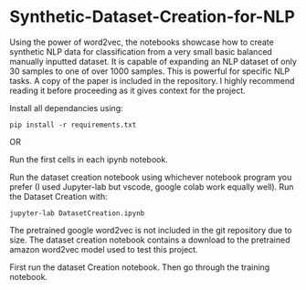 # Synthetic-Dataset-Creation-for-NLP

Using the power of word2vec, the notebooks showcase how to create synthetic NLP data for classification from a very small basic balanced manually inputted dataset. It is capable of expanding an NLP dataset of only 30 samples to one of over 1000 samples. This is powerful for specific NLP tasks. A copy of the paper is included in the repository. I highly recommend reading it before proceeding as it gives context for the project.

Install all dependancies using:
```
pip install -r requirements.txt
```

OR 

Run the first cells in each ipynb notebook.

Run the dataset creation notebook using whichever notebook program you prefer (I used Jupyter-lab but vscode, google colab work equally well).
Run the Dataset Creation with:

```jupyter-lab DatasetCreation.ipynb ```

The pretrained google word2vec is not included in the git repository due to size. The dataset creation notebook contains a download to the pretrained amazon word2vec model used to test this project.  

First run the dataset Creation notebook. Then go through the training notebook.
